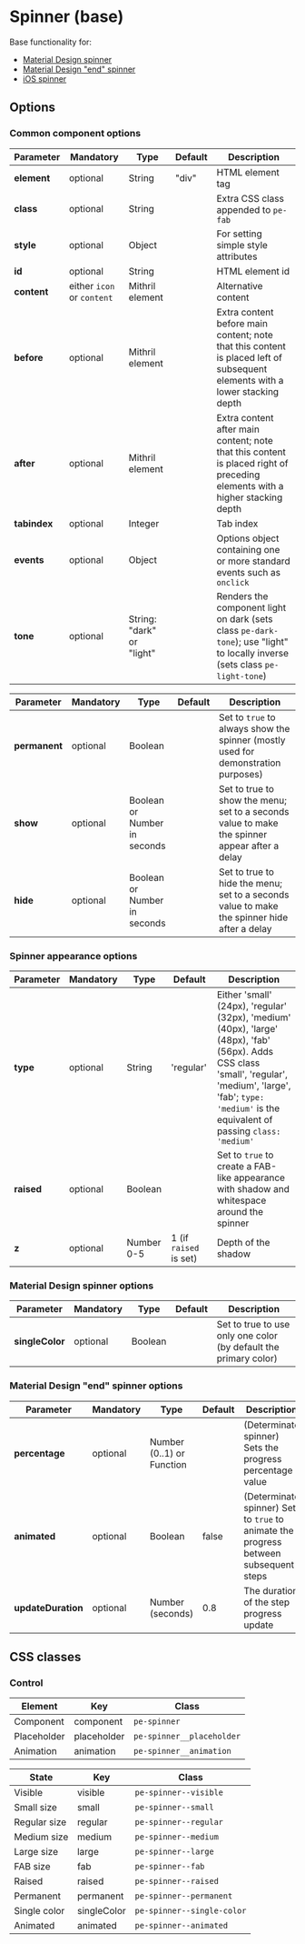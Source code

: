 # Spinner (base)

Base functionality for:

* [Material Design spinner](../polythene-md-spinner)
* [Material Design "end" spinner](../polythene-md-end-spinner)
* [iOS spinner](../polythene-ios-spinner)



## Options

### Common component options

| **Parameter** |  **Mandatory** | **Type** | **Default** | **Description** |
| ------------- | -------------- | -------- | ----------- | --------------- |
| **element**   | optional | String | "div" | HTML element tag |
| **class**     | optional | String |       | Extra CSS class appended to `pe-fab` |
| **style**     | optional | Object |       | For setting simple style attributes |
| **id**        | optional | String |       | HTML element id |
| **content**   | either `icon` or `content` | Mithril element |  | Alternative content |
| **before**    | optional | Mithril element | | Extra content before main content; note that this content is placed left of subsequent elements with a lower stacking depth |
| **after**     | optional | Mithril element | | Extra content after main content; note that this content is placed right of preceding elements with a higher stacking depth |
| **tabindex**  | optional | Integer | | Tab index |
| **events**    | optional | Object | | Options object containing one or more standard events such as `onclick` |
| **tone**      | optional | String: "dark" or "light" |  | Renders the component light on dark (sets class `pe-dark-tone`); use "light" to locally inverse (sets class `pe-light-tone`) |

| **Parameter** |  **Mandatory** | **Type** | **Default** | **Description** |
| ------------- | -------------- | -------- | ----------- | --------------- |
| **permanent** | optional | Boolean | | Set to `true` to always show the spinner (mostly used for demonstration purposes) |
| **show** | optional | Boolean or Number in seconds | | Set to true to show the menu; set to a seconds value to make the spinner appear after a delay |
| **hide** | optional | Boolean or Number in seconds | | Set to true to hide the menu; set to a seconds value to make the spinner hide after a delay |

### Spinner appearance options

| **Parameter** |  **Mandatory** | **Type** | **Default** | **Description** |
| ------------- | -------------- | -------- | ----------- | --------------- |
| **type** | optional | String | 'regular' | Either 'small' (24px), 'regular' (32px), 'medium' (40px), 'large' (48px), 'fab' (56px). Adds CSS class 'small', 'regular', 'medium', 'large', 'fab'; `type: 'medium'` is the equivalent of passing `class: 'medium'` |
| **raised** | optional | Boolean | | Set to `true` to create a FAB-like appearance with shadow and whitespace around the spinner |
| **z** | optional | Number 0-5 | 1 (if `raised` is set) | Depth of the shadow |

### Material Design spinner options

| **Parameter** |  **Mandatory** | **Type** | **Default** | **Description** |
| ------------- | -------------- | -------- | ----------- | --------------- |
| **singleColor** | optional | Boolean | | Set to true to use only one color (by default the primary color) |

### Material Design "end" spinner options

| **Parameter** |  **Mandatory** | **Type** | **Default** | **Description** |
| ------------- | -------------- | -------- | ----------- | --------------- |
| **percentage** | optional | Number (0..1) or Function | | (Determinate spinner) Sets the progress percentage value |
| **animated** | optional | Boolean | false | (Determinate spinner) Set to `true` to animate the progress between subsequent steps |
| **updateDuration** | optional | Number (seconds) | 0.8 | The duration of the step progress update |



## CSS classes

### Control

| **Element** | **Key**     |  **Class** |
| ----------- | ----------- | --------------- |
| Component   | component   | `pe-spinner` |
| Placeholder | placeholder | `pe-spinner__placeholder` |
| Animation   | animation   | `pe-spinner__animation` |

| **State**    | **Key**     |  **Class** |
| ------------ | ----------- | --------------- |
| Visible      | visible     | `pe-spinner--visible` |
| Small size   | small       | `pe-spinner--small` |
| Regular size | regular     | `pe-spinner--regular` |
| Medium size  | medium      | `pe-spinner--medium` |
| Large size   | large       | `pe-spinner--large` |
| FAB size     | fab         | `pe-spinner--fab` |
| Raised       | raised      | `pe-spinner--raised` |
| Permanent    | permanent   | `pe-spinner--permanent` |
| Single color | singleColor | `pe-spinner--single-color` |
| Animated     | animated    | `pe-spinner--animated` |
